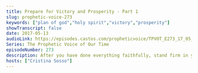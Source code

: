 ```yaml
---
title: Prepare for Victory and Prosperity - Part 1
slug: prophetic-voice-273
keywords: ["plan of god","holy spirit","victory","prosperity"]
showTranscript: false
date: 2017-05-13
audioLink: https://episodes.castos.com/propheticvoice/TPVOT_E273_17_05_13-14_Prepare_for_Victory_and_Prosperity_p1.mp3
Series: The Prophetic Voice of Our Time
episodeNumber: 273
description: After you have done everything faithfully, stand firm in your faith.
hosts: ["Cristina Sosso"]
---
```

